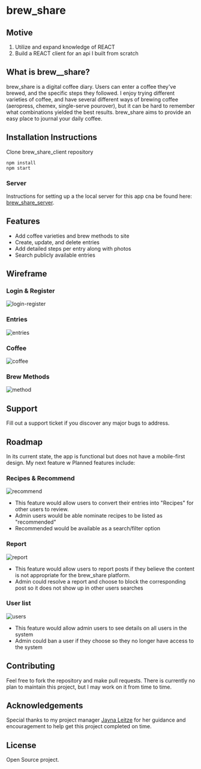 # brew_share
## Motive
1. Utilize and expand knowledge of REACT
1. Build a REACT client for an api I built from scratch

## What is brew__share?
brew_share is a digital coffee diary. Users can enter a coffee they've brewed, and the specific steps they followed. I enjoy trying different varieties of coffee, and have several different ways of brewing coffee (aeropress, chemex, single-serve pourover), but it can be hard to remember what combinations yielded the best results. brew_share aims to provide an easy place to journal your daily coffee. 

## Installation Instructions
Clone brew_share_client repository 
```
npm install
npm start 
```
### Server
Instructions for setting up a the local server for this app cna be found here: [brew_share_server](https://github.com/Daniel-L-Ross/brew_share).
## Features
* Add coffee varieties and brew methods to site
* Create, update, and delete entries
* Add detailed steps per entry along with photos
* Search publicly available entries

## Wireframe
### Login & Register
![login-register](./ReadmeImages/login-register.png)

### Entries
![entries](./ReadmeImages/entries.png)

### Coffee
![coffee](./ReadmeImages/coffee.png)

### Brew Methods
![method](./ReadmeImages/methods.png)

## Support
Fill out a support ticket if you discover any major bugs to address. 

## Roadmap
In its current state, the app is functional but does not have a mobile-first design. My next feature w
Planned features include:
### Recipes & Recommend 
![recommend](./ReadmeImages/recommend.png)

* This feature would allow users to convert their entries into "Recipes" for other users to review.
* Admin users would be able nominate recipes to be listed as "recommended"
* Recommended would be available as a search/filter option

### Report
![report](./ReadmeImages/report.png)

* This feature would allow users to report posts if they believe the content is not appropriate for the brew_share platform. 
* Admin could resolve a report and choose to block the corresponding post so it does not show up in other users searches

### User list
![users](./ReadmeImages/users.png)

* This feature would allow admin users to see details on all users in the system
* Admin could ban a user if they choose so they no longer have access to the system
 
## Contributing
Feel free to fork the repository and make pull requests. There is currently no plan to maintain this project, but I may work on it from time to time. 

## Acknowledgements

Special thanks to my project manager [Jayna Leitze](https://github.com/JaynaLeitze) for her guidance and encouragement to help get this project completed on time.  

## License
Open Source project. 
